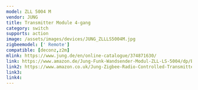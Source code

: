```yaml
---
model: ZLL 5004 M
vendor: JUNG
title: Transmitter Module 4-gang
category: switch
supports: action
image: /assets/images/devices/JUNG_ZLLLS5004M.jpg
zigbeemodel: [' Remote']
compatible: [deconz,z2m]
mlink: https://www.jung.de/en/online-catalogue/374871630/
link: https://www.amazon.de/Jung-Funk-Wandsender-Modul-ZLL-LS-5004/dp/B01MYU12Q1
link2: https://www.amazon.co.uk/Jung-Zigbee-Radio-Controlled-Transmitter-ZLL/dp/B01N59O8VX
link3: 
link4: 
---
```

